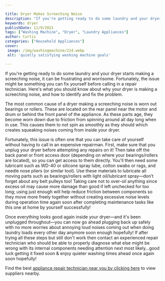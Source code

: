 ```yaml
---

title: Dryer Makes Screeching Noise
description: "If you're getting ready to do some laundry and your dryer starts making a screeching noise, it can be frustrating and worrisome. F...read now to learn more"
keywords: dryer
publishDate: 11/9/2021
tags: ["Washing Machine", "Dryer", "Laundry Appliances"]
author: Curtis
categories: ["Household Appliances"]
cover: 
 image: /img/washingmachine/214.webp
 alt: 'quietly satisfying washing machine goals'

---
```


If you're getting ready to do some laundry and your dryer starts making a screeching noise, it can be frustrating and worrisome. Fortunately, the issue might be something you can fix yourself before calling in a repair technician. Here's what you should know about why your dryer is making a screeching noise, and how to identify and fix the problem.

The most common cause of a dryer making a screeching noise is worn out bearings or rollers. These are located on the rear panel near the motor and drum or behind the front panel of the appliance. As these parts age, they become worn down due to friction from spinning around all day long when in use. This causes them to not spin as smoothly as they should which creates squeaking noises coming from inside your dryer.

Fortunately, this issue is often one that you can take care of yourself without having to call in an expensive repairman. First, make sure that you unplug your dryer before attempting any repairs on it! Then take off the back panel or front access door (depending on where your bearings/rollers are located), so you can get access to them directly. You'll then need some lubricant such as WD-40 or silicone spray lube, cotton swabs or rags, and needle nose pliers (or similar tool). Use these materials to lubricate all moving parts such as bearings/rollers with light oil/lubricant spray—don’t forget about any belt pulleys too! Taking care not to over-oil anything since excess oil may cause more damage than good if left unchecked for too long; using just enough will help reduce friction between components so they move more freely together without creating excessive noise levels during operation time again soon after completing maintenance tasks like this one at home by yourself successfully!

Once everything looks good again inside your dryer—and it's been unplugged throughout—you can now go ahead plugging back up safely with no more worries about annoying loud noises coming out when doing laundry loads every other day anymore soon enough hopefully! If after trying all these steps but still don't work then contact an experienced repair technician who should be able to properly diagnose what else might be wrong with its internal components needing attention next most likely…good luck getting it fixed soon & enjoy quieter washing times ahead once again soon hopefully!

Find the best <a href="/pages/appliance-repair-technicians/">appliance repair technician near you by clicking here</a> to view suppliers nearby.
